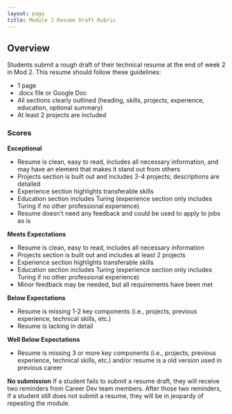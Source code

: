 ```yaml
---
layout: page
title: Module 2 Resume Draft Rubric
---
```


## Overview
Students submit a rough draft of their technical resume at the end of week 2 in Mod 2. This resume should follow these guidelines:

* 1 page
* .docx file or Google Doc
* All sections clearly outlined (heading, skills, projects, experience, education, optional summary)
* At least 2 projects are included

### Scores
**Exceptional**
* Resume is clean, easy to read, includes all necessary information, and may have an element that makes it stand out from others
* Projects section is built out and includes 3-4 projects; descriptions are detailed
* Experience section highlights transferable skills
* Education section includes Turing (experience section only includes Turing if no other professional experience) 
* Resume doesn’t need any feedback and could be used to apply to jobs as is

**Meets Expectations**
* Resume is clean, easy to read, includes all necessary information 
* Projects section is built out and includes at least 2 projects
* Experience section highlights transferable skills
* Education section includes Turing (experience section only includes Turing if no other professional experience) 
* Minor feedback may be needed, but all requirements have been met

**Below Expectations**
* Resume is missing 1-2 key components (i.e., projects, previous experience, technical skills, etc.)
* Resume is lacking in detail

**Well Below Expectations**
* Resume is missing 3 or more key components (i.e., projects, previous experience, technical skills, etc.) and/or resume is a old version used in previous career

**No submission**
If a student fails to submit a resume draft, they will receive two reminders from Career Dev team members. After those two reminders, if a student still does not submit a resume, they will be in jeopardy of repeating the module.
